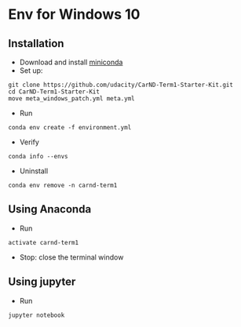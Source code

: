 # Env for Windows 10

## Installation
- Download and install [miniconda](https://repo.continuum.io/miniconda/Miniconda3-latest-Windows-x86_64.exe)
- Set up:
```
git clone https://github.com/udacity/CarND-Term1-Starter-Kit.git
cd CarND-Term1-Starter-Kit
move meta_windows_patch.yml meta.yml
```

- Run
```
conda env create -f environment.yml
```

- Verify
```
conda info --envs
```

- Uninstall
```
conda env remove -n carnd-term1
```

## Using Anaconda
- Run
```
activate carnd-term1
```
- Stop: close the terminal window


## Using jupyter
- Run
```
jupyter notebook 
```
